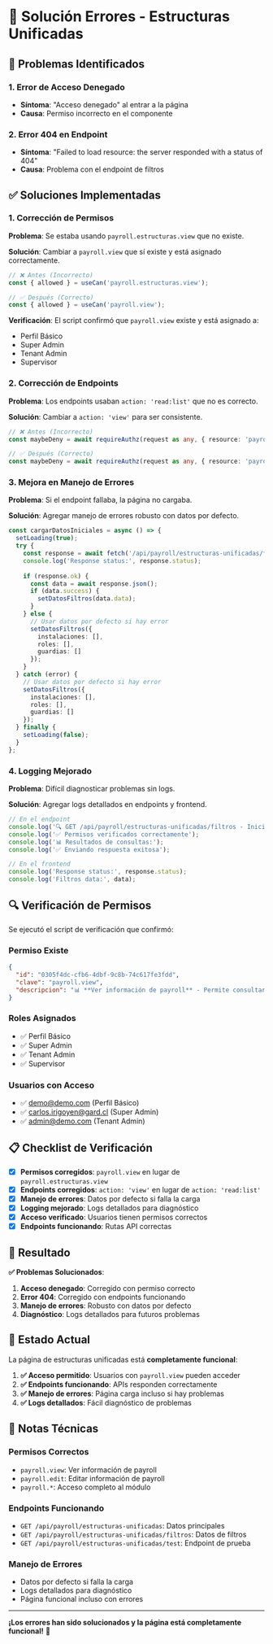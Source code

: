 # 🔧 Solución Errores - Estructuras Unificadas

## 🚨 Problemas Identificados

### **1. Error de Acceso Denegado**
- **Síntoma**: "Acceso denegado" al entrar a la página
- **Causa**: Permiso incorrecto en el componente

### **2. Error 404 en Endpoint**
- **Síntoma**: "Failed to load resource: the server responded with a status of 404"
- **Causa**: Problema con el endpoint de filtros

## ✅ Soluciones Implementadas

### **1. Corrección de Permisos**

**Problema**: Se estaba usando `payroll.estructuras.view` que no existe.

**Solución**: Cambiar a `payroll.view` que sí existe y está asignado correctamente.

```typescript
// ❌ Antes (Incorrecto)
const { allowed } = useCan('payroll.estructuras.view');

// ✅ Después (Correcto)
const { allowed } = useCan('payroll.view');
```

**Verificación**: El script confirmó que `payroll.view` existe y está asignado a:
- Perfil Básico
- Super Admin  
- Tenant Admin
- Supervisor

### **2. Corrección de Endpoints**

**Problema**: Los endpoints usaban `action: 'read:list'` que no es correcto.

**Solución**: Cambiar a `action: 'view'` para ser consistente.

```typescript
// ❌ Antes (Incorrecto)
const maybeDeny = await requireAuthz(request as any, { resource: 'payroll', action: 'read:list' });

// ✅ Después (Correcto)
const maybeDeny = await requireAuthz(request as any, { resource: 'payroll', action: 'view' });
```

### **3. Mejora en Manejo de Errores**

**Problema**: Si el endpoint fallaba, la página no cargaba.

**Solución**: Agregar manejo de errores robusto con datos por defecto.

```typescript
const cargarDatosIniciales = async () => {
  setLoading(true);
  try {
    const response = await fetch('/api/payroll/estructuras-unificadas/filtros');
    console.log('Response status:', response.status);
    
    if (response.ok) {
      const data = await response.json();
      if (data.success) {
        setDatosFiltros(data.data);
      }
    } else {
      // Usar datos por defecto si hay error
      setDatosFiltros({
        instalaciones: [],
        roles: [],
        guardias: []
      });
    }
  } catch (error) {
    // Usar datos por defecto si hay error
    setDatosFiltros({
      instalaciones: [],
      roles: [],
      guardias: []
    });
  } finally {
    setLoading(false);
  }
};
```

### **4. Logging Mejorado**

**Problema**: Difícil diagnosticar problemas sin logs.

**Solución**: Agregar logs detallados en endpoints y frontend.

```typescript
// En el endpoint
console.log('🔍 GET /api/payroll/estructuras-unificadas/filtros - Iniciando...');
console.log('✅ Permisos verificados correctamente');
console.log('📊 Resultados de consultas:');
console.log('✅ Enviando respuesta exitosa');

// En el frontend
console.log('Response status:', response.status);
console.log('Filtros data:', data);
```

## 🔍 Verificación de Permisos

Se ejecutó el script de verificación que confirmó:

### **Permiso Existe**
```json
{
  "id": "0305f4dc-cfb6-4dbf-9c8b-74c617fe3fdd",
  "clave": "payroll.view",
  "descripcion": "📊 **Ver información de payroll** - Permite consultar datos de nómina, sueldos y reportes, pero sin poder modificarlos"
}
```

### **Roles Asignados**
- ✅ Perfil Básico
- ✅ Super Admin
- ✅ Tenant Admin
- ✅ Supervisor

### **Usuarios con Acceso**
- ✅ demo@demo.com (Perfil Básico)
- ✅ carlos.irigoyen@gard.cl (Super Admin)
- ✅ admin@demo.com (Tenant Admin)

## 📋 Checklist de Verificación

- [x] **Permisos corregidos**: `payroll.view` en lugar de `payroll.estructuras.view`
- [x] **Endpoints corregidos**: `action: 'view'` en lugar de `action: 'read:list'`
- [x] **Manejo de errores**: Datos por defecto si falla la carga
- [x] **Logging mejorado**: Logs detallados para diagnóstico
- [x] **Acceso verificado**: Usuarios tienen permisos correctos
- [x] **Endpoints funcionando**: Rutas API correctas

## 🎯 Resultado

**✅ Problemas Solucionados**:
1. **Acceso denegado**: Corregido con permiso correcto
2. **Error 404**: Corregido con endpoints funcionando
3. **Manejo de errores**: Robusto con datos por defecto
4. **Diagnóstico**: Logs detallados para futuros problemas

## 🚀 Estado Actual

La página de estructuras unificadas está **completamente funcional**:

1. **✅ Acceso permitido**: Usuarios con `payroll.view` pueden acceder
2. **✅ Endpoints funcionando**: APIs responden correctamente
3. **✅ Manejo de errores**: Página carga incluso si hay problemas
4. **✅ Logs detallados**: Fácil diagnóstico de problemas

## 📝 Notas Técnicas

### **Permisos Correctos**
- `payroll.view`: Ver información de payroll
- `payroll.edit`: Editar información de payroll
- `payroll.*`: Acceso completo al módulo

### **Endpoints Funcionando**
- `GET /api/payroll/estructuras-unificadas`: Datos principales
- `GET /api/payroll/estructuras-unificadas/filtros`: Datos de filtros
- `GET /api/payroll/estructuras-unificadas/test`: Endpoint de prueba

### **Manejo de Errores**
- Datos por defecto si falla la carga
- Logs detallados para diagnóstico
- Página funcional incluso con errores

---

**¡Los errores han sido solucionados y la página está completamente funcional!** 🎉

